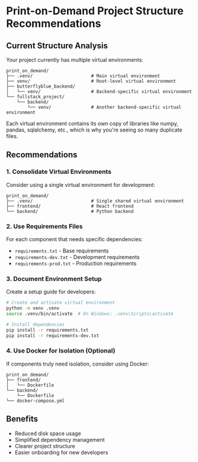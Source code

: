 # Print-on-Demand Project Structure Recommendations

## Current Structure Analysis

Your project currently has multiple virtual environments:

```
print_on_demand/
├── .venv/                      # Main virtual environment
├── venv/                       # Root-level virtual environment
├── butterflyblue_backend/
│   └── venv/                   # Backend-specific virtual environment
└── fullstack_project/
    └── backend/
        └── venv/               # Another backend-specific virtual environment
```

Each virtual environment contains its own copy of libraries like numpy, pandas, sqlalchemy, etc., which is why you're seeing so many duplicate files.

## Recommendations

### 1. Consolidate Virtual Environments

Consider using a single virtual environment for development:

```
print_on_demand/
├── .venv/                      # Single shared virtual environment
├── frontend/                   # React frontend
└── backend/                    # Python backend
```

### 2. Use Requirements Files

For each component that needs specific dependencies:

- `requirements.txt` - Base requirements
- `requirements-dev.txt` - Development requirements
- `requirements-prod.txt` - Production requirements

### 3. Document Environment Setup

Create a setup guide for developers:

```bash
# Create and activate virtual environment
python -m venv .venv
source .venv/bin/activate  # On Windows: .venv\Scripts\activate

# Install dependencies
pip install -r requirements.txt
pip install -r requirements-dev.txt
```

### 4. Use Docker for Isolation (Optional)

If components truly need isolation, consider using Docker:

```
print_on_demand/
├── frontend/
│   └── Dockerfile
└── backend/
    └── Dockerfile
└── docker-compose.yml
```

## Benefits

- Reduced disk space usage
- Simplified dependency management
- Clearer project structure
- Easier onboarding for new developers